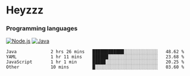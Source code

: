 # Heyzzz  

### Programming languages  

[![Node.js](https://img.shields.io/badge/-Node.js-262626?style=for-the-badge)](https://nodejs.org)
[![Java](https://img.shields.io/badge/-Java-262626?style=for-the-badge)](https://java.com)

<!--START_SECTION:waka-->

```text
Java             2 hrs 26 mins   ████████████░░░░░░░░░░░░░   48.62 %
YAML             1 hr 11 mins    ██████░░░░░░░░░░░░░░░░░░░   23.68 %
JavaScript       1 hr 1 min      █████░░░░░░░░░░░░░░░░░░░░   20.25 %
Other            10 mins         █░░░░░░░░░░░░░░░░░░░░░░░░   03.60 %
```

<!--END_SECTION:waka-->
